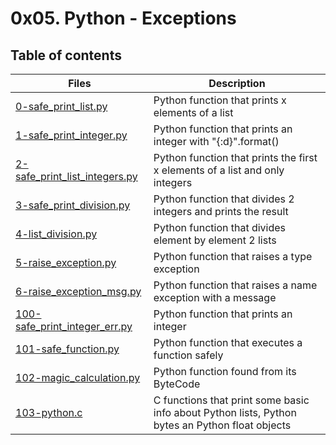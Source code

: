 # 0x05. Python - Exceptions

## Table of contents
Files | Description
----- | -----------
[0-safe_print_list.py](./0-safe_print_list.py) | Python function that prints x elements of a list
[1-safe_print_integer.py](./1-safe_print_integer.py) | Python function that prints an integer with "{:d}".format()
[2-safe_print_list_integers.py](./2-safe_print_list_integers.py) | Python function that prints the first x elements of a list and only integers
[3-safe_print_division.py](./3-safe_print_division.py) | Python function that divides 2 integers and prints the result
[4-list_division.py](./4-list_division.py) | Python function that divides element by element 2 lists
[5-raise_exception.py](./5-raise_exception.py) | Python function that raises a type exception
[6-raise_exception_msg.py](./6-raise_exception_msg.py) | Python function that raises a name exception with a message
[100-safe_print_integer_err.py](./100-safe_print_integer_err.py) | Python function that prints an integer 
[101-safe_function.py](./101-safe_function.py) | Python function that executes a function safely
[102-magic_calculation.py](./102-magic_calculation.py) | Python function found from its ByteCode 
[103-python.c](./103-python.c) | C functions that print some basic info about Python lists, Python bytes an Python float objects
